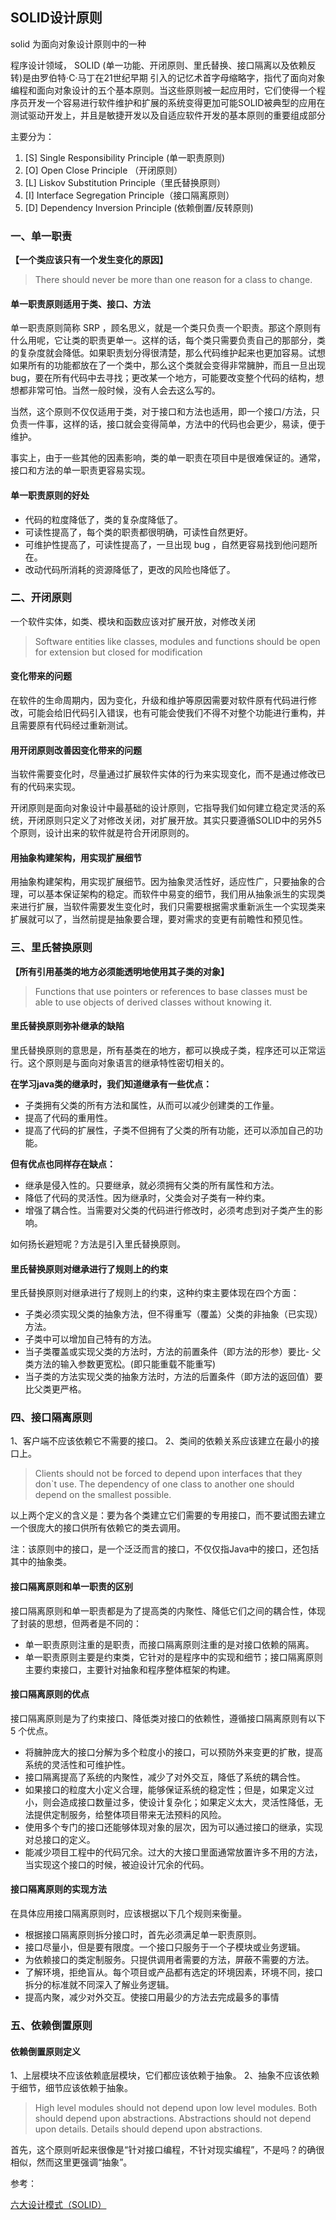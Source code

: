 ## SOLID设计原则

solid 为面向对象设计原则中的一种

程序设计领域， SOLID (单⼀功能、开闭原则、⾥⽒替换、接⼝隔离以及依赖反转)是由罗伯特·C·⻢丁在21世纪早期 引⼊的记忆术⾸字⺟缩略字，指代了⾯向对象编程和⾯向对象设计的五个基本原则。当这些原则被⼀起应⽤时，它们使得⼀个程序员开发⼀个容易进⾏软件维护和扩展的系统变得更加可能SOLID被典型的应⽤在测试驱动开发上，并且是敏捷开发以及⾃适应软件开发的基本原则的重要组成部分

主要分为：

1. [S] Single Responsibility Principle (单⼀职责原则)
2. [O] Open Close Principle （开闭原则）
3. [L] Liskov Substitution Principle（⾥⽒替换原则）
4. [I] Interface Segregation Principle（接⼝隔离原则）
5. [D] Dependency Inversion Principle (依赖倒置/反转原则)



### 一、单一职责

**【一个类应该只有一个发生变化的原因】**

> There should never be more than one reason for a class to change.

#### 单一职责原则适用于类、接口、方法

单一职责原则简称 SRP ，顾名思义，就是一个类只负责一个职责。那这个原则有什么用呢，它让类的职责更单一。这样的话，每个类只需要负责自己的那部分，类的复杂度就会降低。如果职责划分得很清楚，那么代码维护起来也更加容易。试想如果所有的功能都放在了一个类中，那么这个类就会变得非常臃肿，而且一旦出现bug，要在所有代码中去寻找；更改某一个地方，可能要改变整个代码的结构，想想都非常可怕。当然一般时候，没有人会去这么写的。

当然，这个原则不仅仅适用于类，对于接口和方法也适用，即一个接口/方法，只负责一件事，这样的话，接口就会变得简单，方法中的代码也会更少，易读，便于维护。

事实上，由于一些其他的因素影响，类的单一职责在项目中是很难保证的。通常，接口和方法的单一职责更容易实现。

#### 单一职责原则的好处

- 代码的粒度降低了，类的复杂度降低了。
- 可读性提高了，每个类的职责都很明确，可读性自然更好。
- 可维护性提高了，可读性提高了，一旦出现 bug ，自然更容易找到他问题所在。
- 改动代码所消耗的资源降低了，更改的风险也降低了。



### 二、开闭原则

一个软件实体，如类、模块和函数应该对扩展开放，对修改关闭

> Software entities like classes, modules and functions should be open for extension but closed for modification

#### 变化带来的问题

在软件的生命周期内，因为变化，升级和维护等原因需要对软件原有代码进行修改，可能会给旧代码引入错误，也有可能会使我们不得不对整个功能进行重构，并且需要原有代码经过重新测试。

#### 用开闭原则改善因变化带来的问题

当软件需要变化时，尽量通过扩展软件实体的行为来实现变化，而不是通过修改已有的代码来实现。

开闭原则是面向对象设计中最基础的设计原则，它指导我们如何建立稳定灵活的系统，开闭原则只定义了对修改关闭，对扩展开放。其实只要遵循SOLID中的另外5个原则，设计出来的软件就是符合开闭原则的。

#### 用抽象构建架构，用实现扩展细节

用抽象构建架构，用实现扩展细节。因为抽象灵活性好，适应性广，只要抽象的合理，可以基本保证架构的稳定。而软件中易变的细节，我们用从抽象派生的实现类来进行扩展，当软件需要发生变化时，我们只需要根据需求重新派生一个实现类来扩展就可以了，当然前提是抽象要合理，要对需求的变更有前瞻性和预见性。

### 三、里氏替换原则

**【所有引用基类的地方必须能透明地使用其子类的对象】**

> Functions that use pointers or references to base classes must be able to use objects of derived classes without knowing it.

#### 里氏替换原则弥补继承的缺陷

里氏替换原则的意思是，所有基类在的地方，都可以换成子类，程序还可以正常运行。这个原则是与面向对象语言的继承特性密切相关的。

**在学习java类的继承时，我们知道继承有一些优点：**

- 子类拥有父类的所有方法和属性，从而可以减少创建类的工作量。
- 提高了代码的重用性。
- 提高了代码的扩展性，子类不但拥有了父类的所有功能，还可以添加自己的功能。

**但有优点也同样存在缺点：**

- 继承是侵入性的。只要继承，就必须拥有父类的所有属性和方法。
- 降低了代码的灵活性。因为继承时，父类会对子类有一种约束。
- 增强了耦合性。当需要对父类的代码进行修改时，必须考虑到对子类产生的影响。

如何扬长避短呢？方法是引入里氏替换原则。

#### 里氏替换原则对继承进行了规则上的约束

里氏替换原则对继承进行了规则上的约束，这种约束主要体现在四个方面：

- 子类必须实现父类的抽象方法，但不得重写（覆盖）父类的非抽象（已实现）方法。
- 子类中可以增加自己特有的方法。
- 当子类覆盖或实现父类的方法时，方法的前置条件（即方法的形参）要比- 父类方法的输入参数更宽松。(即只能重载不能重写)
- 当子类的方法实现父类的抽象方法时，方法的后置条件（即方法的返回值）要比父类更严格。



### 四、接口隔离原则

1、客户端不应该依赖它不需要的接口。
 2、类间的依赖关系应该建立在最小的接口上。

> Clients should not be forced to depend upon interfaces that they don`t use.
>  The dependency of one class to another one should depend on the smallest possible.

以上两个定义的含义是：要为各个类建立它们需要的专用接口，而不要试图去建立一个很庞大的接口供所有依赖它的类去调用。

注：该原则中的接口，是一个泛泛而言的接口，不仅仅指Java中的接口，还包括其中的抽象类。

#### 接口隔离原则和单一职责的区别

接口隔离原则和单一职责都是为了提高类的内聚性、降低它们之间的耦合性，体现了封装的思想，但两者是不同的：

- 单一职责原则注重的是职责，而接口隔离原则注重的是对接口依赖的隔离。
- 单一职责原则主要是约束类，它针对的是程序中的实现和细节；接口隔离原则主要约束接口，主要针对抽象和程序整体框架的构建。

#### 接口隔离原则的优点

接口隔离原则是为了约束接口、降低类对接口的依赖性，遵循接口隔离原则有以下 5 个优点。

- 将臃肿庞大的接口分解为多个粒度小的接口，可以预防外来变更的扩散，提高系统的灵活性和可维护性。
- 接口隔离提高了系统的内聚性，减少了对外交互，降低了系统的耦合性。
- 如果接口的粒度大小定义合理，能够保证系统的稳定性；但是，如果定义过小，则会造成接口数量过多，使设计复杂化；如果定义太大，灵活性降低，无法提供定制服务，给整体项目带来无法预料的风险。
- 使用多个专门的接口还能够体现对象的层次，因为可以通过接口的继承，实现对总接口的定义。
- 能减少项目工程中的代码冗余。过大的大接口里面通常放置许多不用的方法，当实现这个接口的时候，被迫设计冗余的代码。

#### 接口隔离原则的实现方法

在具体应用接口隔离原则时，应该根据以下几个规则来衡量。

- 根据接口隔离原则拆分接口时，首先必须满足单一职责原则。
- 接口尽量小，但是要有限度。一个接口只服务于一个子模块或业务逻辑。
- 为依赖接口的类定制服务。只提供调用者需要的方法，屏蔽不需要的方法。
- 了解环境，拒绝盲从。每个项目或产品都有选定的环境因素，环境不同，接口拆分的标准就不同深入了解业务逻辑。
- 提高内聚，减少对外交互。使接口用最少的方法去完成最多的事情



### 五、依赖倒置原则

#### 依赖倒置原则定义

1、上层模块不应该依赖底层模块，它们都应该依赖于抽象。
 2、抽象不应该依赖于细节，细节应该依赖于抽象。

> High level modules should not depend upon low level modules. Both should depend upon abstractions.
>  Abstractions should not depend upon details. Details should depend upon abstractions.

首先，这个原则听起来很像是“针对接口编程，不针对现实编程”，不是吗？的确很相似，然而这里更强调“抽象”。





参考：

[六大设计模式（SOLID）](https://www.jianshu.com/p/3268264ae581)

